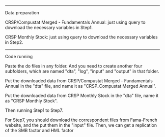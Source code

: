 
**********************************************************************************************************
Data preparation

CRSP/Compustat Merged - Fundamentals Annual: just using query to download the necessary variables in Step1.

CRSP Monthly Stock: just using query to download the necessary variables in Step2.

**********************************************************************************************************
Code running

Paste the do files in any folder. And you need to create another four subfolders, which are named "dta", "log", "input" and "output" in that folder.

Put the downloaded data from CRSP/Compustat Merged - Fundamentals Annual in the "dta" file, and name it as "CRSP_Compustat Merged Annual".

Put the downloaded data from CRSP Monthly Stock in the "dta" file, name it as "CRSP Monthly Stock".

Then running Step1 to Step7.

For Step7, you should download the correspondent files from Fama-French website, and the put them in the "input" file. 
Then, we can get a replication of the SMB factor and HML factor
